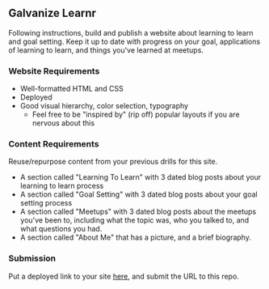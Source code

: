 ## Galvanize Learnr

Following instructions, build and publish a website about learning to learn and goal setting. Keep it up to date with progress on your goal, applications of learning to learn, and things you've learned at meetups.

### Website Requirements

* Well-formatted HTML and CSS
* Deployed
* Good visual hierarchy, color selection, typography
    * Feel free to be "inspired by" (rip off) popular layouts if you are nervous about this

### Content Requirements

Reuse/repurpose content from your previous drills for this site.

* A section called "Learning To Learn" with 3 dated blog posts about your learning to learn process
* A section called "Goal Setting" with 3 dated blog posts about your goal setting process
* A section called "Meetups" with 3 dated blog posts about the meetups you've been to, including what the topic was, who you talked to, and what questions you had.
* A section called "About Me" that has a picture, and a brief biography.

### Submission

Put a deployed link to your site [here](https://josetrujillo.net), and submit the URL to this repo.
